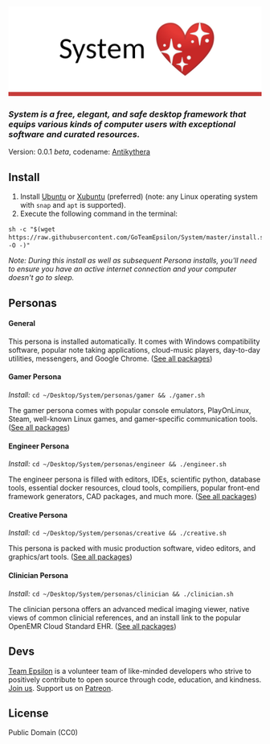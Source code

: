 ![IMG](./logo2.png)

### _System is a free, elegant, and safe desktop framework that equips various kinds of computer users with exceptional software and curated resources._

Version: 0.0.1 *beta*, codename: [Antikythera](https://en.wikipedia.org/wiki/Antikythera_mechanism)

## Install

1. Install [Ubuntu](https://www.ubuntu.com/download/desktop) or [Xubuntu](https://xubuntu.org/) (preferred) (note: any Linux operating system with `snap` and `apt` is supported).
2. Execute the following command in the terminal:
```
sh -c "$(wget https://raw.githubusercontent.com/GoTeamEpsilon/System/master/install.sh -O -)"
```

_Note: During this install as well as subsequent Persona installs, you'll need to ensure you have an active internet connection and your computer doesn't go to sleep._

## Personas

#### General

This persona is installed automatically. It comes with Windows compatibility software, popular note taking applications, cloud-music players, day-to-day utilities, messengers, and Google Chrome. ([See all packages](https://github.com/GoTeamEpsilon/System/blob/master/personas/docs.md#general))

#### Gamer Persona

_Install:_ `cd ~/Desktop/System/personas/gamer && ./gamer.sh`

The gamer persona comes with popular console emulators, PlayOnLinux, Steam, well-known Linux games, and gamer-specific communication tools. ([See all packages](https://github.com/GoTeamEpsilon/System/blob/master/personas/docs.md#gamer))

#### Engineer Persona

_Install:_ `cd ~/Desktop/System/personas/engineer && ./engineer.sh`

The engineer persona is filled with editors, IDEs, scientific python, database tools, essential docker resources, cloud tools, compiliers, popular front-end framework generators, CAD packages, and much more. ([See all packages](https://github.com/GoTeamEpsilon/System/blob/master/personas/docs.md#engineer))


#### Creative Persona

_Install:_ `cd ~/Desktop/System/personas/creative && ./creative.sh`

This persona is packed with music production software, video editors, and graphics/art tools. ([See all packages](https://github.com/GoTeamEpsilon/System/blob/master/personas/docs.md#creative))


#### Clinician Persona

_Install:_ `cd ~/Desktop/System/personas/clinician && ./clinician.sh`

The clinician persona offers an advanced medical imaging viewer, native views of common clinicial references, and an install link to the popular OpenEMR Cloud Standard EHR. ([See all packages](https://github.com/GoTeamEpsilon/System/blob/master/personas/docs.md#clinician))


## Devs

[Team Epsilon](https://github.com/GoTeamEpsilon/purpose) is a volunteer team of like-minded developers who strive to positively contribute to open source through code, education, and kindness. [Join us](https://github.com/GoTeamEpsilon/purpose/issues/new). Support us on [Patreon](https://www.patreon.com/matthewvi).

## License

Public Domain (CC0)
